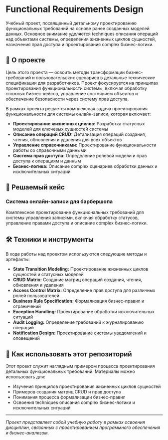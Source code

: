 # Functional Requirements Design

Учебный проект, посвященный детальному проектированию функциональных требований на основе ранее созданных моделей данных. Основное внимание уделяется techniques описания операций над объектами системы, определения жизненных циклов сущностей, назначения прав доступа и проектирования complex бизнес-логики.

## 📖 О проекте

Цель этого проекта — освоить методы трансформации бизнес-требований и пользовательских сценариев в детальные технические спецификации для разработчиков. Проект фокусируется на принципах проектирования функциональности системы, включая обработку сложных бизнес-кейсов, управление состоянием объектов и обеспечение безопасности через систему прав доступа.

В рамках проекта решается комплексная задача проектирования функциональности для системы онлайн-записи, которая включает:
*   **Проектирование жизненных циклов:** Разработка статусных моделей для ключевых сущностей системы
*   **Описание операций CRUD:** Детализация операций создания, чтения, обновления и удаления для всех объектов
*   **Управление справочниками:** Проектирование функциональности работы со справочными данными
*   **Система прав доступа:** Определение ролевой модели и прав доступа к операциям и данным
*   **Бизнес-логика:** Описание complex сценариев обработки данных и исключительных ситуаций

## 🧩 Решаемый кейс

### Система онлайн-записи для барбершопа
Комплексное проектирование функциональных требований для системы управления записями, включая обработку статусов, управление правами доступа и описание complex бизнес-логики.

## 🛠️ Техники и инструменты

В ходе работы над проектом используются следующие методы и артефакты:

*   **State Transition Modeling:** Проектирование жизненных циклов сущностей и статусных моделей
*   **CRUD Matrix:** Создание матриц операций создания, чтения, обновления и удаления
*   **Access Control Matrix:** Определение прав доступа для различных ролей пользователей
*   **Business Rule Specification:** Формализация бизнес-правил и ограничений
*   **Exception Handling:** Проектирование обработки исключительных ситуаций
*   **Audit Logging:** Определение требований к журналированию операций
*   **Notification Design:** Проектирование системы уведомлений и оповещений

## 🚀 Как использовать этот репозиторий

Этот проект служит наглядным примером процесса проектирования детальных функциональных требований. Материалы можно использовать для:
*   Изучения принципов проектирования жизненных циклов сущностей
*   Примеров создания матриц CRUD и прав доступа
*   Понимания процесса формализации бизнес-правил
*   Освоения techniques описания complex бизнес-логики и исключительных ситуаций

---
*Проект представляет собой учебную работу в рамках освоения дисциплин, связанных с проектированием программного обеспечения и бизнес-анализом.*
